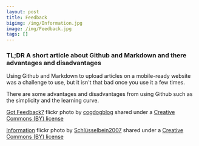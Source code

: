 ```yaml
---
layout: post
title: Feedback
bigimg: /img/Information.jpg
image: /img/Feedback.jpg
tags: []
---
```


### TL;DR A short article about Github and Markdown and there advantages and disadvantages

Using Github and Markdown to upload articles on a mobile-ready website was a challenge to use, but it isn't that bad once you use it a few times.

There are some advantages and disadvantages from using Github such as the simplicity and the learning curve. 





<a title="Got Feedback?" href="https://flickr.com/photos/cogdog/14279306964">Got Feedback?</a> flickr photo by <a href="https://flickr.com/people/cogdog">cogdogblog</a> shared under a <a href="https://creativecommons.org/licenses/by/2.0/">Creative Commons (BY) license</a> </small>

<a title="Information" href="https://flickr.com/photos/schluesselbein/4157426778">Information</a> flickr photo by <a href="https://flickr.com/people/schluesselbein">Schlüsselbein2007</a> shared under a <a href="https://creativecommons.org/licenses/by/2.0/">Creative Commons (BY) license</a> </small>
